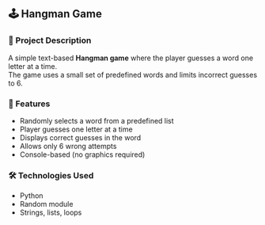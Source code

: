 ## 🕹️ Hangman Game

### 📌 Project Description  
A simple text-based **Hangman game** where the player guesses a word one letter at a time.  
The game uses a small set of predefined words and limits incorrect guesses to 6.  

### 🚀 Features  
- Randomly selects a word from a predefined list  
- Player guesses one letter at a time  
- Displays correct guesses in the word  
- Allows only 6 wrong attempts  
- Console-based (no graphics required)  

### 🛠️ Technologies Used  
- Python  
- Random module  
- Strings, lists, loops  

